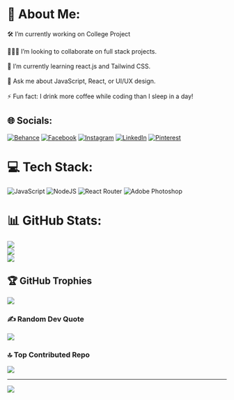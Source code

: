 # 💫 About Me:
🛠 I’m currently working on College Project<br><br>🧑‍🤝‍🧑 I’m looking to collaborate on full stack projects.<br><br>🌱 I’m currently learning react.js and Tailwind CSS.<br><br>💬 Ask me about JavaScript, React, or UI/UX design.<br><br>⚡ Fun fact: I drink more coffee while coding than I sleep in a day!


## 🌐 Socials:
[![Behance](https://img.shields.io/badge/Behance-1769ff?logo=behance&logoColor=white)](https://behance.net/sandeeppandit3)
[![Facebook](https://img.shields.io/badge/Facebook-%231877F2.svg?logo=Facebook&logoColor=white)](https://facebook.com/sandip896)
[![Instagram](https://img.shields.io/badge/Instagram-%23E4405F.svg?logo=Instagram&logoColor=white)](https://instagram.com/I_msandippp896)
[![LinkedIn](https://img.shields.io/badge/LinkedIn-%230077B5.svg?logo=linkedin&logoColor=white)](https://www.linkedin.com/in/sandeep-lalbabu-pandit-ba144a242/)
[![Pinterest](https://img.shields.io/badge/Pinterest-%23E60023.svg?logo=Pinterest&logoColor=white)](https://pinterest.com/sandippandit896)

# 💻 Tech Stack:
![JavaScript](https://img.shields.io/badge/javascript-%23323330.svg?style=for-the-badge&logo=javascript&logoColor=%23F7DF1E) ![NodeJS](https://img.shields.io/badge/node.js-6DA55F?style=for-the-badge&logo=node.js&logoColor=white) ![React Router](https://img.shields.io/badge/React_Router-CA4245?style=for-the-badge&logo=react-router&logoColor=white) ![Adobe Photoshop](https://img.shields.io/badge/adobe%20photoshop-%2331A8FF.svg?style=for-the-badge&logo=adobe%20photoshop&logoColor=white)
# 📊 GitHub Stats:
![](https://github-readme-stats.vercel.app/api?username=sandip89600&theme=dark&hide_border=false&include_all_commits=true&count_private=false)<br/>
![](https://nirzak-streak-stats.vercel.app/?user=sandip89600&theme=dark&hide_border=false)<br/>
![](https://github-readme-stats.vercel.app/api/top-langs/?username=sandip89600&theme=dark&hide_border=false&include_all_commits=true&count_private=false&layout=compact)

## 🏆 GitHub Trophies
![](https://github-profile-trophy.vercel.app/?username=sandip89600&theme=radical&no-frame=false&no-bg=false&margin-w=4)

### ✍️ Random Dev Quote
![](https://quotes-github-readme.vercel.app/api?type=horizontal&theme=radical)

### 🔝 Top Contributed Repo
![](https://github-contributor-stats.vercel.app/api?username=sandip89600&limit=5&theme=dark&combine_all_yearly_contributions=true)

---
[![](https://visitcount.itsvg.in/api?id=sandip89600&icon=0&color=0)](https://visitcount.itsvg.in)

<!-- Proudly created with GPRM ( https://gprm.itsvg.in ) -->
